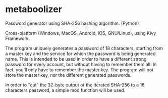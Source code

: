 # metaboolizer
Password generator using SHA-256 hashing algorithm. (Python)

Cross-platform (Windows, MacOS, Android, iOS, GNU/Linux), using Kivy Framework.

The program uniquely generates a password of 18 characters, starting from a master key and the service for which the password 
  is being generated name. This is intended to be used in order to have a different strong password for every account, but without
  having to remember them all. In fact, you'll only have to remember the master key.
  The program will not store the master key, nor the different generated passwords.

In order to "cut" the 32-byte output of the iterated SHA-256 to a 16 characters password, a simple mod function will be used.
